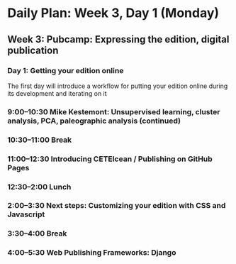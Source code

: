 # Daily Plan: Week 3, Day 1 (Monday)

## Week 3: Pubcamp: Expressing the edition, digital publication

### Day 1: Getting your edition online

The first day will introduce a workflow for putting your edition online during its development and iterating on it

### 9:00–10:30 Mike Kestemont: Unsupervised learning, cluster analysis, PCA, paleographic analysis (continued)

### 10:30–11:00 Break

### 11:00–12:30 Introducing CETEIcean / Publishing on GitHub Pages

### 12:30–2:00 Lunch

### 2:00–3:30 Next steps: Customizing your edition with CSS and Javascript

### 3:30–4:00 Break

### 4:00–5:30 Web Publishing Frameworks: Django
